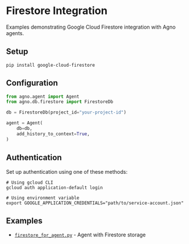 # Firestore Integration

Examples demonstrating Google Cloud Firestore integration with Agno agents.

## Setup

```shell
pip install google-cloud-firestore
```

## Configuration

```python
from agno.agent import Agent
from agno.db.firestore import FirestoreDb

db = FirestoreDb(project_id="your-project-id")

agent = Agent(
    db=db,
    add_history_to_context=True,
)
```

## Authentication

Set up authentication using one of these methods:

```shell
# Using gcloud CLI
gcloud auth application-default login

# Using environment variable
export GOOGLE_APPLICATION_CREDENTIALS="path/to/service-account.json"
```

## Examples

- [`firestore_for_agent.py`](firestore_for_agent.py) - Agent with Firestore storage

